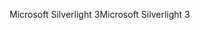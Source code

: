<span data-ttu-id="ce506-101">Microsoft Silverlight 3</span><span class="sxs-lookup"><span data-stu-id="ce506-101">Microsoft Silverlight 3</span></span>